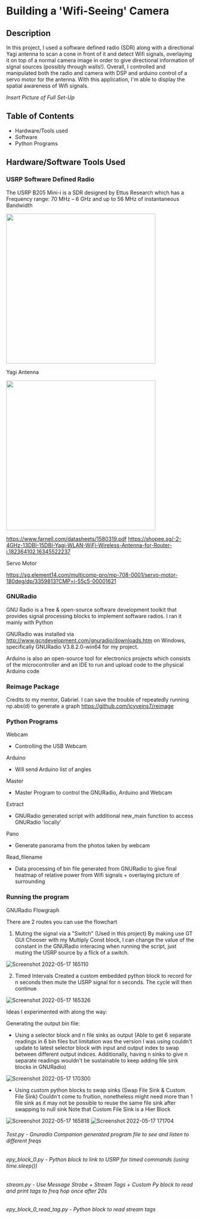 # Building a 'Wifi-Seeing' Camera

## Description

In this project, I used a software defined radio (SDR) along with a directional Yagi antenna to scan a
cone in front of it and detect Wifi signals, overlaying it on top of a normal camera
image in order to give directional information of signal sources (possibly through
walls!). Overall, I controlled and manipulated both the radio and camera with DSP and arduino control of a servo motor for the antenna. With this application, I'm able to display the spatial awareness of Wifi signals. 

*Insert Picture of Full Set-Up*

## Table of Contents 
- Hardware/Tools used
- Software
- Python Programs


## Hardware/Software Tools Used
### USRP Software Defined Radio 
The USRP B205 Mini-i is a SDR designed by Ettus Research which has a Frequency range: 70 MHz – 6 GHz and up to 56 MHz of instantaneous Bandwidth


<img src="https://user-images.githubusercontent.com/9492646/168749479-fe65405c-384f-4492-9fda-59c76cafda7e.jpg" width="400">

Yagi Antenna

<img src ="https://user-images.githubusercontent.com/9492646/168747625-059d9247-391d-4e11-9860-cb122a4c1f6c.png" width="400">

https://www.farnell.com/datasheets/1580319.pdf
https://shopee.sg/-2-4GHz-13DBI-15DBI-Yagi-WLAN-WiFi-Wireless-Antenna-for-Router-i.182364102.16345522237

Servo Motor

https://sg.element14.com/multicomp-pro/mp-708-0001/servo-motor-180deg/dp/3359813?CMP=i-55c5-00001621


### GNURadio 
GNU Radio is a free & open-source software development toolkit that provides signal processing blocks to implement software radios. I ran it mainly with Python 

GNURadio was installed via http://www.gcndevelopment.com/gnuradio/downloads.htm on Windows, specifically GNURadio V3.8.2.0-win64 for my project. 

Arduino is also an open-source tool for electronics projects which consists of the microcontroller and an IDE to run and upload code to the physical Arduino code

### Reimage Package

Credits to my mentor, Gabriel. I can save the trouble of repeatedly running np.abs(d) to generate a graph 
https://github.com/icyveins7/reimage

### Python Programs 
Webcam
- Controlling the USB Webcam

Arduino
- Will send Arduino list of angles 

Master
- Master Program to control the GNURadio, Arduino and Webcam 

Extract
- GNURadio generated script with additional new_main function to access GNURadio 'locally'

Pano
- Generate panorama from the photos taken by webcam


Read_filename
- Data processing of bin file generated from GNURadio to give final heatmap of relative power from Wifi signals + overlaying picture of surrounding


### Running the program




GNURadio Flowgraph

There are 2 routes you can use the flowchart

1. Muting the signal via a "Switch" (Used in this project)
By making use GT GUI Chooser with my Multiply Const block, I can change the value of the constant in the GNURadio interacing when running the script, just muting the USRP source by a flick of a switch. 

![Screenshot 2022-05-17 165110](https://user-images.githubusercontent.com/9492646/168771117-054ba7d7-ef64-4d49-b680-3421b9b1d986.png)



2. Timed Intervals 
Created a custom embedded python block to record for n seconds then mute the USRP signal for n seconds. The cycle will then continue

![Screenshot 2022-05-17 165326](https://user-images.githubusercontent.com/9492646/168771553-8c1bdca7-b0c1-4f9e-bae3-426936dc4b34.png)



Ideas I experimented with along the way: 

Generating the output bin file:
- Using a selector block and n file sinks as output (Able to get 6 separate readings in 6 bin files but limitation was the version I was using couldn't update to latest selector block with input and output index to swap between different output indices. Additionally, having n sinks to give n separate readings wouldn't be sustainable to keep adding file sink blocks in GNURadio)

![Screenshot 2022-05-17 170300](https://user-images.githubusercontent.com/9492646/168773626-3483b6c3-6ccc-4434-85a8-b717e60b41ca.png)


- Using custom python blocks to swap sinks (Swap File Sink & Custom File Sink)
Couldn't come to fruition, nonetheless might need more than 1 file sink as it may not be possible to reuse the same file sink after swapping to null sink
Note that Custom File Sink is a Hier Block

![Screenshot 2022-05-17 165818](https://user-images.githubusercontent.com/9492646/168772523-772d2026-9a67-4c41-b95b-c8be478d2ec5.png)
![Screenshot 2022-05-17 171704](https://user-images.githubusercontent.com/9492646/168776395-debf46ec-f20b-4bac-83bc-ea0077672ce4.png)









 ###### Test.py - Gnuradio Companion generated program file to see and listen to different freqs #######
 ###### epy_block_0.py - Python block to link to USRP for timed commands (using time.sleep()) #######
 ###### stream.py - Use Message Strobe + Stream Tags + Custom Py block to read and print tags to freq hop once after 20s ######
 ###### epy_block_0_read_tag.py - Python block to read stream tags ######
